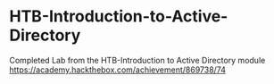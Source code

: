 # HTB-Introduction-to-Active-Directory
Completed Lab from the HTB-Introduction to Active Directory module
https://academy.hackthebox.com/achievement/869738/74
